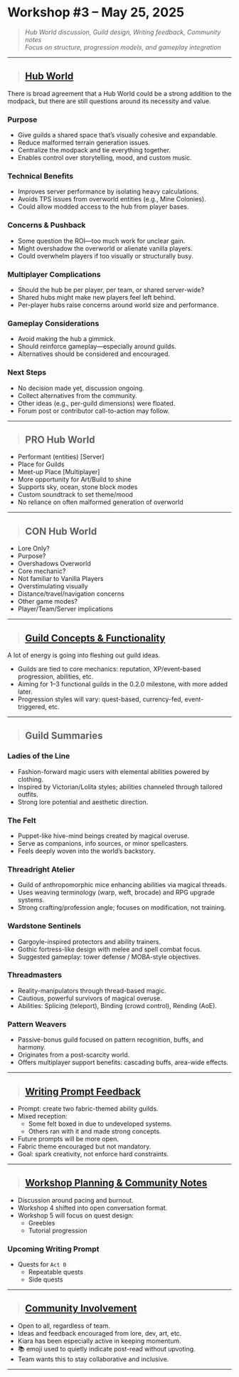 # Workshop #3 – May 25, 2025

> _Hub World discussion, Guild design, Writing feedback, Community notes_  
> _Focus on structure, progression models, and gameplay integration_

---

> ## [Hub World]()

There is broad agreement that a Hub World could be a strong addition to the modpack, but there are still questions around its necessity and value.

### Purpose
- Give guilds a shared space that’s visually cohesive and expandable.
- Reduce malformed terrain generation issues.
- Centralize the modpack and tie everything together.
- Enables control over storytelling, mood, and custom music.

### Technical Benefits
- Improves server performance by isolating heavy calculations.
- Avoids TPS issues from overworld entities (e.g., Mine Colonies).
- Could allow modded access to the hub from player bases.

### Concerns & Pushback
- Some question the ROI—too much work for unclear gain.
- Might overshadow the overworld or alienate vanilla players.
- Could overwhelm players if too visually or structurally busy.

### Multiplayer Complications
- Should the hub be per player, per team, or shared server-wide?
- Shared hubs might make new players feel left behind.
- Per-player hubs raise concerns around world size and performance.

### Gameplay Considerations
- Avoid making the hub a gimmick.
- Should reinforce gameplay—especially around guilds.
- Alternatives should be considered and encouraged.

### Next Steps
- No decision made yet, discussion ongoing.
- Collect alternatives from the community.
- Other ideas (e.g., per-guild dimensions) were floated.
- Forum post or contributor call-to-action may follow.

---

> ## PRO Hub World

- Performant (entities) [Server]
- Place for Guilds
- Meet-up Place [Multiplayer]
- More opportunity for Art/Build to shine
- Supports sky, ocean, stone block modes
- Custom soundtrack to set theme/mood
- No reliance on often malformed generation of overworld

---

> ## CON Hub World

- Lore Only?
- Purpose?
- Overshadows Overworld
- Core mechanic?
- Not familiar to Vanilla Players
- Overstimulating visually
- Distance/travel/navigation concerns
- Other game modes?
- Player/Team/Server implications

---

> ## [Guild Concepts & Functionality]()

A lot of energy is going into fleshing out guild ideas.

- Guilds are tied to core mechanics: reputation, XP/event-based progression, abilities, etc.
- Aiming for 1–3 functional guilds in the 0.2.0 milestone, with more added later.
- Progression styles will vary: quest-based, currency-fed, event-triggered, etc.

---

> ## Guild Summaries

### **Ladies of the Line**
- Fashion-forward magic users with elemental abilities powered by clothing.
- Inspired by Victorian/Lolita styles; abilities channeled through tailored outfits.
- Strong lore potential and aesthetic direction.

### **The Felt**
- Puppet-like hive-mind beings created by magical overuse.
- Serve as companions, info sources, or minor spellcasters.
- Feels deeply woven into the world’s backstory.

### **Threadright Atelier**
- Guild of anthropomorphic mice enhancing abilities via magical threads.
- Uses weaving terminology (warp, weft, brocade) and RPG upgrade systems.
- Strong crafting/profession angle; focuses on modification, not training.

### **Wardstone Sentinels**
- Gargoyle-inspired protectors and ability trainers.
- Gothic fortress-like design with melee and spell combat focus.
- Suggested gameplay: tower defense / MOBA-style objectives.

### **Threadmasters**
- Reality-manipulators through thread-based magic.
- Cautious, powerful survivors of magical overuse.
- Abilities: Splicing (teleport), Binding (crowd control), Rending (AoE).

### **Pattern Weavers**
- Passive-bonus guild focused on pattern recognition, buffs, and harmony.
- Originates from a post-scarcity world.
- Offers multiplayer support benefits: cascading buffs, area-wide effects.

---

> ## [Writing Prompt Feedback]()

- Prompt: create two fabric-themed ability guilds.
- Mixed reception:
    - Some felt boxed in due to undeveloped systems.
    - Others ran with it and made strong concepts.
- Future prompts will be more open.
- Fabric theme encouraged but not mandatory.
- Goal: spark creativity, not enforce hard constraints.

---

> ## [Workshop Planning & Community Notes]()

- Discussion around pacing and burnout.
- Workshop 4 shifted into open conversation format.
- Workshop 5 will focus on quest design:
    - Greebles
    - Tutorial progression

### Upcoming Writing Prompt
- Quests for `Act 0`
    - Repeatable quests
    - Side quests

---

> ## [Community Involvement]()

- Open to all, regardless of team.
- Ideas and feedback encouraged from lore, dev, art, etc.
- Kiara has been especially active in keeping momentum.
- 📚 emoji used to quietly indicate post-read without upvoting.
- Team wants this to stay collaborative and inclusive.

---
